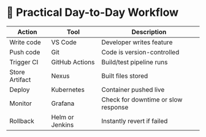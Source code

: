 # 📌 Practical Day-to-Day Workflow
| Action         | Tool            | Description                         |
| -------------- | --------------- | ----------------------------------- |
| Write code     | VS Code         | Developer writes feature            |
| Push code      | Git             | Code is version-controlled          |
| Trigger CI     | GitHub Actions  | Build/test pipeline runs            |
| Store Artifact | Nexus           | Built files stored                  |
| Deploy         | Kubernetes      | Container pushed live               |
| Monitor        | Grafana         | Check for downtime or slow response |
| Rollback       | Helm or Jenkins | Instantly revert if failed          |




